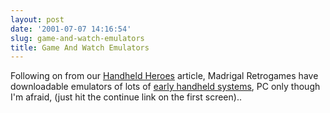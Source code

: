 ```yaml
---
layout: post
date: '2001-07-07 14:16:54'
slug: game-and-watch-emulators
title: Game And Watch Emulators
---
```


Following on from our [Handheld Heroes](http://www.pixelised.com/px_forum.php?aid=61) article, Madrigal Retrogames have downloadable emulators of lots of [early handheld systems](http://madrigal.retrogames.com/dnload.html), PC only though I'm afraid, (just hit the continue link on the first screen)..